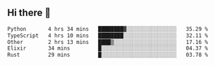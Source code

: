 ## Hi there 👋

<!--
**whirlun/whirlun** is a ✨ _special_ ✨ repository because its `README.md` (this file) appears on your GitHub profile.

Here are some ideas to get you started:

- 🔭 I’m currently working on ...
- 🌱 I’m currently learning ...
- 👯 I’m looking to collaborate on ...
- 🤔 I’m looking for help with ...
- 💬 Ask me about ...
- 📫 How to reach me: ...
- 😄 Pronouns: ...
- ⚡ Fun fact: ...
-->
<!--START_SECTION:waka-->

```txt
Python       4 hrs 34 mins   ████████▓░░░░░░░░░░░░░░░░   35.29 %
TypeScript   4 hrs 10 mins   ████████░░░░░░░░░░░░░░░░░   32.11 %
Other        2 hrs 13 mins   ████▒░░░░░░░░░░░░░░░░░░░░   17.16 %
Elixir       34 mins         █░░░░░░░░░░░░░░░░░░░░░░░░   04.37 %
Rust         29 mins         █░░░░░░░░░░░░░░░░░░░░░░░░   03.78 %
```

<!--END_SECTION:waka-->
